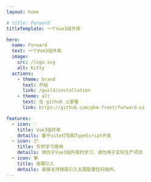 ```yaml
---
layout: home

# title: Forward
titleTemplate: 一个Vue3组件库

hero:
  name: Forward
  text: 一个Vue3组件库
  image:
    src: /logo.svg
    alt: Kitty
  actions:
    - theme: brand
      text: 开始
      link: /guild/installation
    - theme: alt
      text: 在 github 上查看
      link: https://github.com/phm-front/forward-ui

features:
  - icon: 💡
    title: Vue3组件库
    details: 基于vite打包和TypeScript开发
  - icon: 📦
    title: 仅供学习使用
    details: 倾向于Vue3组件库的学习，请勿用于实际生产项目
  - icon: 🛠️
    title: 按需引入
    details: 直接支持按需引入无需配置任何插件。
---
```


